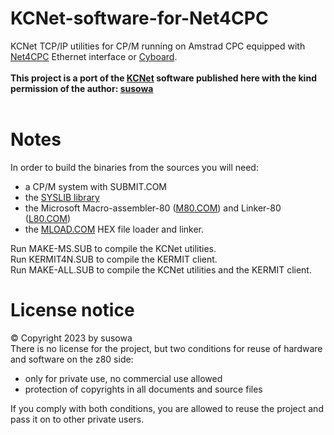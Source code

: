 # KCNet-software-for-Net4CPC
KCNet TCP/IP utilities for CP/M running on Amstrad CPC equipped with [Net4CPC](https://github.com/salafek/Net4CPC) Ethernet interface or [Cyboard](https://github.com/salafek/cyboard-for-cpc).</br>
</br>
**This project is a port of the [KCNet](http://kc85.info/index.php/kcnet-de.html) software published here with the kind permission of the author: [susowa](http://kc85.info/index.php/kc-chronologie-susowa.html)** </br>
</br>
# Notes
In order to build the binaries from the sources you will need:
- a CP/M system with SUBMIT.COM
- the [SYSLIB library](http://cpmarchives.classiccmp.org/cpm/Software/WalnutCD/zsys/simtel20/syslib/syslib.lbr)
- the Microsoft Macro-assembler-80 ([M80.COM](http://www.retroarchive.org/cpm/lang/MASM-80.ZIP)) and Linker-80 ([L80.COM](http://www.retroarchive.org/cpm/lang/MASM-80.ZIP))
- the [MLOAD.COM](http://cpmarchives.classiccmp.org/cpm/Software/WalnutCD/zsys/znode-12/i/mload25.com) HEX file loader and linker.</br>

Run MAKE-MS.SUB to compile the KCNet utilities.</br>
Run KERMIT4N.SUB to compile the KERMIT client.</br>
Run MAKE-ALL.SUB to compile the KCNet utilities and the KERMIT client.</br>

# License notice
© Copyright 2023 by susowa</br>
There is no license for the project, but two conditions for reuse of hardware and software on the z80 side:
 - only for private use, no commercial use allowed
 - protection of copyrights in all documents and source files</br>
 
 If you comply with both conditions, you are allowed to reuse the project and pass it on to other private users.
